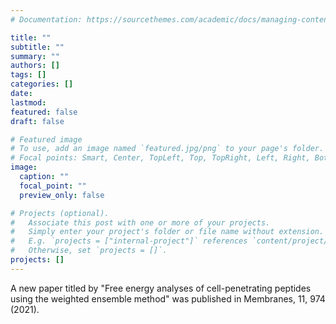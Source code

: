 ```yaml
---
# Documentation: https://sourcethemes.com/academic/docs/managing-content/

title: ""
subtitle: ""
summary: ""
authors: []
tags: []
categories: []
date: 
lastmod: 
featured: false
draft: false

# Featured image
# To use, add an image named `featured.jpg/png` to your page's folder.
# Focal points: Smart, Center, TopLeft, Top, TopRight, Left, Right, BottomLeft, Bottom, BottomRight.
image:
  caption: ""
  focal_point: ""
  preview_only: false

# Projects (optional).
#   Associate this post with one or more of your projects.
#   Simply enter your project's folder or file name without extension.
#   E.g. `projects = ["internal-project"]` references `content/project/deep-learning/index.md`.
#   Otherwise, set `projects = []`.
projects: []
---
```


A new paper titled by "Free energy analyses of cell-penetrating peptides using the weighted ensemble method" was published in Membranes, 11, 974 (2021).  

